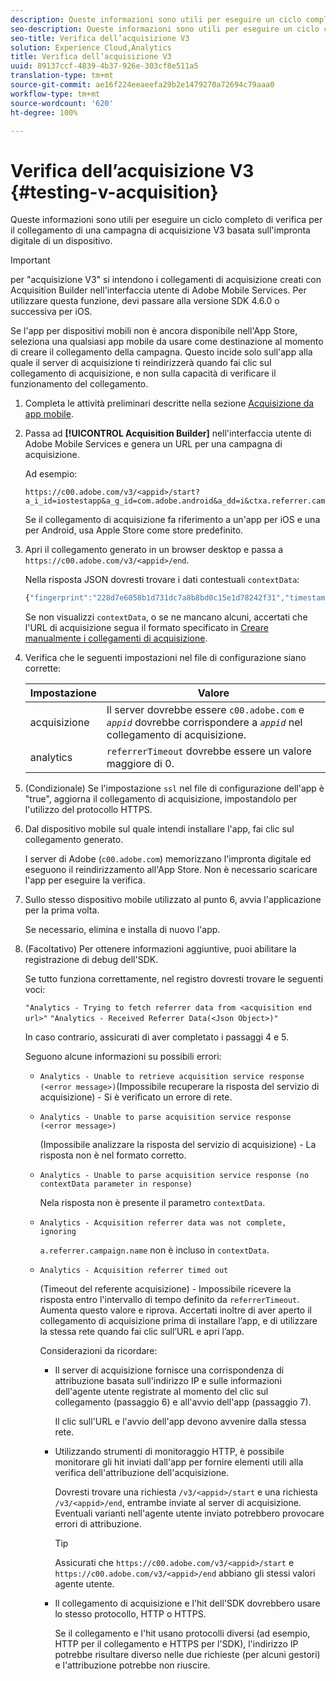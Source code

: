 ```yaml
---
description: Queste informazioni sono utili per eseguire un ciclo completo di verifica per il collegamento di una campagna di acquisizione V3 basata sull'impronta digitale di un dispositivo.
seo-description: Queste informazioni sono utili per eseguire un ciclo completo di verifica per il collegamento di una campagna di acquisizione V3 basata sull'impronta digitale di un dispositivo.
seo-title: Verifica dell’acquisizione V3
solution: Experience Cloud,Analytics
title: Verifica dell’acquisizione V3
uuid: 89137ccf-4839-4b37-926e-303cf8e511a5
translation-type: tm+mt
source-git-commit: ae16f224eeaeefa29b2e1479270a72694c79aaa0
workflow-type: tm+mt
source-wordcount: '620'
ht-degree: 100%

---
```



# Verifica dell’acquisizione V3 {#testing-v-acquisition}

Queste informazioni sono utili per eseguire un ciclo completo di verifica per il collegamento di una campagna di acquisizione V3 basata sull&#39;impronta digitale di un dispositivo.

>[!IMPORTANT]
>
>per &quot;acquisizione V3&quot; si intendono i collegamenti di acquisizione creati con Acquisition Builder nell&#39;interfaccia utente di Adobe Mobile Services. Per utilizzare questa funzione, devi passare alla versione SDK 4.6.0 o successiva per iOS.

Se l&#39;app per dispositivi mobili non è ancora disponibile nell&#39;App Store, seleziona una qualsiasi app mobile da usare come destinazione al momento di creare il collegamento della campagna. Questo incide solo sull&#39;app alla quale il server di acquisizione ti reindirizzerà quando fai clic sul collegamento di acquisizione, e non sulla capacità di verificare il funzionamento del collegamento.

1. Completa le attività preliminari descritte nella sezione [Acquisizione da app mobile](/help/ios/acquisition-main/acquisition.md).
1. Passa ad **[!UICONTROL Acquisition Builder]** nell&#39;interfaccia utente di Adobe Mobile Services e genera un URL per una campagna di acquisizione.

   Ad esempio:

   ```
   https://c00.adobe.com/v3/<appid>/start?a_i_id=iostestapp&a_g_id=com.adobe.android&a_dd=i&ctxa.referrer.campaign.name=name&ctxa.referrer.campaign.trackingcode=trackingcode
   ```


   Se il collegamento di acquisizione fa riferimento a un&#39;app per iOS e una per Android, usa Apple Store come store predefinito.
1. Apri il collegamento generato in un browser desktop e passa a `https://c00.adobe.com/v3/<appid>/end`.

   Nella risposta JSON dovresti trovare i dati contestuali `contextData`:

   ```js
   {"fingerprint":"228d7e6058b1d731dc7a8b8bd0c15e1d78242f31","timestamp":1457989293,"appguid":"","contextData":{"a.referrer.campaign.name":"name","a.referrer.campaign.trackingcode":"trackingcode"}}.
   ```

   Se non visualizzi `contextData`, o se ne mancano alcuni, accertati che l&#39;URL di acquisizione segua il formato specificato in [Creare manualmente i collegamenti di acquisizione](/help/using/acquisition-main/c-marketing-links-builder/acquisition-link-manual.md).
1. Verifica che le seguenti impostazioni nel file di configurazione siano corrette:

   | Impostazione | Valore |
   |--- |--- |
   | acquisizione | Il server dovrebbe essere `c00.adobe.com` e *`appid`* dovrebbe corrispondere a *`appid`* nel collegamento di acquisizione. |
   | analytics | `referrerTimeout` dovrebbe essere un valore maggiore di 0. |


1. (Condizionale) Se l&#39;impostazione `ssl` nel file di configurazione dell&#39;app è &quot;true&quot;, aggiorna il collegamento di acquisizione, impostandolo per l&#39;utilizzo del protocollo HTTPS.
1. Dal dispositivo mobile sul quale intendi installare l&#39;app, fai clic sul collegamento generato.

   I server di Adobe (`c00.adobe.com`) memorizzano l&#39;impronta digitale ed eseguono il reindirizzamento all&#39;App Store. Non è necessario scaricare l&#39;app per eseguire la verifica.
1. Sullo stesso dispositivo mobile utilizzato al punto 6, avvia l&#39;applicazione per la prima volta.

   Se necessario, elimina e installa di nuovo l&#39;app.
1. (Facoltativo) Per ottenere informazioni aggiuntive, puoi abilitare la registrazione di debug dell&#39;SDK.

   Se tutto funziona correttamente, nel registro dovresti trovare le seguenti voci:

   `"Analytics - Trying to fetch referrer data from <acquisition end url>"`
   `"Analytics - Received Referrer Data(<Json Object>)"`

   In caso contrario, assicurati di aver completato i passaggi 4 e 5.

   Seguono alcune informazioni su possibili errori:

   * `Analytics - Unable to retrieve acquisition service response (<error message>)`(Impossibile recuperare la risposta del servizio di acquisizione) - Si è verificato un errore di rete.

   * `Analytics - Unable to parse acquisition service response (<error message>)`

      (Impossibile analizzare la risposta del servizio di acquisizione) - La risposta non è nel formato corretto.

   * `Analytics - Unable to parse acquisition service response (no contextData parameter in response)`

      Nela risposta non è presente il parametro `contextData`.

   * `Analytics - Acquisition referrer data was not complete, ignoring`

      `a.referrer.campaign.name` non è incluso in `contextData`.

   * `Analytics - Acquisition referrer timed out`

      (Timeout del referente acquisizione) - Impossibile ricevere la risposta entro l&#39;intervallo di tempo definito da `referrerTimeout`. Aumenta questo valore e riprova. Accertati inoltre di aver aperto il collegamento di acquisizione prima di installare l’app, e di utilizzare la stessa rete quando fai clic sull’URL e apri l’app.

      Considerazioni da ricordare:

      * Il server di acquisizione fornisce una corrispondenza di attribuzione basata sull&#39;indirizzo IP e sulle informazioni dell&#39;agente utente registrate al momento del clic sul collegamento (passaggio 6) e all&#39;avvio dell&#39;app (passaggio 7).

         Il clic sull&#39;URL e l&#39;avvio dell&#39;app devono avvenire dalla stessa rete.

      * Utilizzando strumenti di monitoraggio HTTP, è possibile monitorare gli hit inviati dall&#39;app per fornire elementi utili alla verifica dell&#39;attribuzione dell&#39;acquisizione.

         Dovresti trovare una richiesta `/v3/<appid>/start` e una richiesta `/v3/<appid>/end`, entrambe inviate al server di acquisizione. Eventuali varianti nell&#39;agente utente inviato potrebbero provocare errori di attribuzione.

         >[!TIP]
         >
         >Assicurati che `https://c00.adobe.com/v3/<appid>/start` e `https://c00.adobe.com/v3/<appid>/end` abbiano gli stessi valori agente utente.

      * Il collegamento di acquisizione e l&#39;hit dell&#39;SDK dovrebbero usare lo stesso protocollo, HTTP o HTTPS.

         Se il collegamento e l&#39;hit usano protocolli diversi (ad esempio, HTTP per il collegamento e HTTPS per l&#39;SDK), l&#39;indirizzo IP potrebbe risultare diverso nelle due richieste (per alcuni gestori) e l&#39;attribuzione potrebbe non riuscire.
